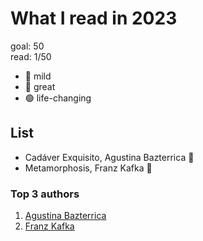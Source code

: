 # What I read in 2023

goal: 50 \
read: 1/50

- 🔴 mild
- 🔵 great
- 🟢 life-changing

## List

- Cadáver Exquisito, Agustina Bazterrica 🔵
- Metamorphosis, Franz Kafka 🔴

### Top 3 authors

1. [Agustina Bazterrica](https://www.goodreads.com/author/show/17772202.Agustina_Bazterrica)
2. [Franz Kafka](https://www.goodreads.com/author/show/5223.Franz_Kafka?from_search=true&from_srp=true)

